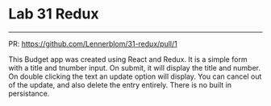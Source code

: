 # Lab 31 Redux
___
   PR: https://github.com/Lennerblom/31-redux/pull/1


   This Budget app was created using React and Redux.  It is a simple form with a title and tnumber input.  On submit, it will display the title and number.  On double clicking the text an update option will display.  You can cancel out of the update, and also delete the entry entirely.  There is no built in persistance.
